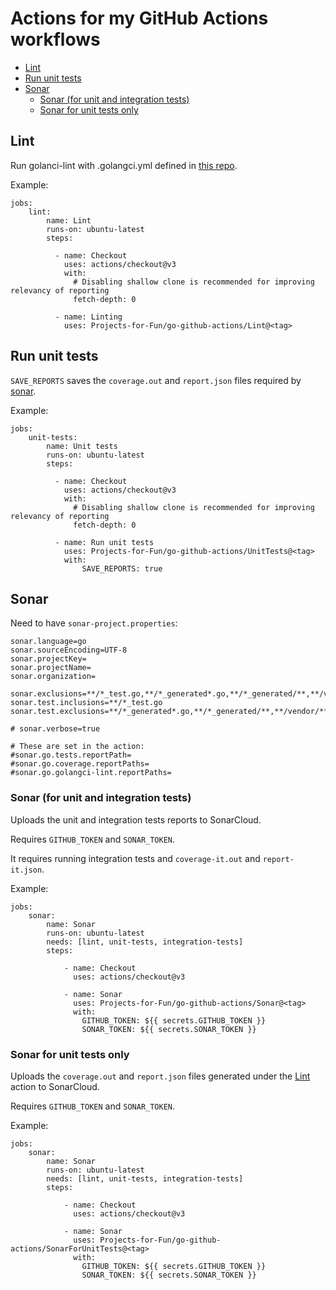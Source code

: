 # Actions for my GitHub Actions workflows

- [Lint](#lint)
- [Run unit tests](#run-unit-tests)
- [Sonar](#sonar)
    - [Sonar (for unit and integration tests)](#sonar-for-unit-and-integration-tests)
    - [Sonar for unit tests only](#sonar-for-unit-tests-only)

## Lint

Run golanci-lint with .golangci.yml defined in [this repo](https://github.com/Projects-for-Fun/golangci).

Example:

```
jobs:
    lint:
        name: Lint
        runs-on: ubuntu-latest
        steps:
        
          - name: Checkout
            uses: actions/checkout@v3
            with:
              # Disabling shallow clone is recommended for improving relevancy of reporting
              fetch-depth: 0
            
          - name: Linting
            uses: Projects-for-Fun/go-github-actions/Lint@<tag>
```

## Run unit tests

`SAVE_REPORTS` saves the `coverage.out` and `report.json` files required by [sonar](#sonar).

Example:

```
jobs:
    unit-tests:
        name: Unit tests
        runs-on: ubuntu-latest
        steps:
    
          - name: Checkout
            uses: actions/checkout@v3
            with:
              # Disabling shallow clone is recommended for improving relevancy of reporting
              fetch-depth: 0

          - name: Run unit tests
            uses: Projects-for-Fun/go-github-actions/UnitTests@<tag>
            with:
                SAVE_REPORTS: true
```

## Sonar

Need to have `sonar-project.properties`:

```
sonar.language=go
sonar.sourceEncoding=UTF-8
sonar.projectKey=
sonar.projectName=
sonar.organization=

sonar.exclusions=**/*_test.go,**/*_generated*.go,**/*_generated/**,**/vendor/**
sonar.test.inclusions=**/*_test.go
sonar.test.exclusions=**/*_generated*.go,**/*_generated/**,**/vendor/**

# sonar.verbose=true

# These are set in the action:
#sonar.go.tests.reportPath=
#sonar.go.coverage.reportPaths=
#sonar.go.golangci-lint.reportPaths=
```

### Sonar (for unit and integration tests)

Uploads the unit and integration tests reports to SonarCloud.

Requires `GITHUB_TOKEN` and `SONAR_TOKEN`.

It requires running integration tests and `coverage-it.out` and `report-it.json`.

Example:

```
jobs:
    sonar:
        name: Sonar
        runs-on: ubuntu-latest
        needs: [lint, unit-tests, integration-tests]
        steps:
        
            - name: Checkout
              uses: actions/checkout@v3

            - name: Sonar
              uses: Projects-for-Fun/go-github-actions/Sonar@<tag>
              with:
                GITHUB_TOKEN: ${{ secrets.GITHUB_TOKEN }}
                SONAR_TOKEN: ${{ secrets.SONAR_TOKEN }}
```

### Sonar for unit tests only

Uploads the `coverage.out` and `report.json` files generated under the [Lint](#lint) action to SonarCloud.

Requires `GITHUB_TOKEN` and `SONAR_TOKEN`.

Example:

```
jobs:
    sonar:
        name: Sonar
        runs-on: ubuntu-latest
        needs: [lint, unit-tests, integration-tests]
        steps:
        
            - name: Checkout
              uses: actions/checkout@v3

            - name: Sonar
              uses: Projects-for-Fun/go-github-actions/SonarForUnitTests@<tag>
              with:
                GITHUB_TOKEN: ${{ secrets.GITHUB_TOKEN }}
                SONAR_TOKEN: ${{ secrets.SONAR_TOKEN }}
```
